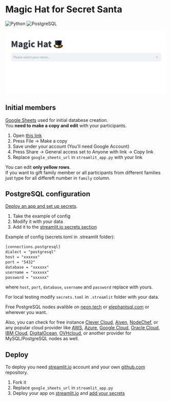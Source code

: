 # Magic Hat for Secret Santa

![Python](https://img.shields.io/badge/Python-3.11_|_3.12-blue)
![PostgreSQL](https://img.shields.io/badge/PostgreSQL-16-blue)

![Screenshot of Magic Hat app.](screenshot.png)

## Initial members

[Google Sheets](https://docs.google.com/spreadsheets/d/1kws524HbFLr2Q_0_YeNgZ5FubDbUEVLzDNJz5HFK1Gw/edit?usp=sharing) used for initial databese creation. \
You **need to make a copy and edit** with your participants.

1. Open [this link](https://docs.google.com/spreadsheets/d/1kws524HbFLr2Q_0_YeNgZ5FubDbUEVLzDNJz5HFK1Gw/edit?usp=sharing)
2. Press File -> Make a copy
3. Save under your account (You'll need Google Account)
4. Press Share -> General access set to Anyone with link -> Copy link
5. Replace `google_sheets_url` in `streamlit_app.py` with your link

You can edit **only yellow rows**. \
If you want to gift family member or all participants from different families just type for all differeft number in `family` column.

## PostgreSQL configuration

[Deploy an app and set up secrets](docs.streamlit.io/streamlit-community-cloud/deploy-your-app/secrets-management#deploy-an-app-and-set-up-secrets).

1. Take the example of config
2. Modify it with your data
3. Add it to the [streamlit.io secrets section](https://docs.streamlit.io/streamlit-community-cloud/deploy-your-app/secrets-management#edit-your-apps-secrets)

Example of config (secrets.toml in .streamlit folder):

```text
[connections.postgresql]
dialect = "postgresql"
host = "xxxxxx"
port = "5432"
database = "xxxxxx"
username = "xxxxxx"
password = "xxxxxx"
```

where `host`, `port`, `database`, `username` and `password` replace with yours.

For local testing modify `secrets.toml` in `.streamlit` folder with your data.

Free PostgreSQL nodes avalible on
[neon.tech](https://neon.tech/) or [elephantsql.com](https://www.elephantsql.com/) or wherever you want.

Also, you can check for free instance [Clever Cloud](https://www.clever-cloud.com/), [Aiven](https://aiven.io/), [NodeChef](https://www.nodechef.com/), or any popular cloud provider like [AWS](https://aws.amazon.com/), [Azure](https://azure.microsoft.com/), [Google Cloud](https://cloud.google.com/), [Oracle Cloud](https://www.oracle.com/cloud/), [IBM Cloud](https://www.ibm.com/cloud), [DigitalOcean](https://www.digitalocean.com/), [OVHcloud](https://ovhcloud.com/), or another provider for MySQL/PostgreSQL nodes as well.

## Deploy

To deploy you need [streamlit.io](https://streamlit.io/) account and your own [github.com](https://github.com/) repository.

1. Fork it
2. Replace `google_sheets_url` in `streamlit_app.py`
3. Deploy your app on [streamlit.io](https://streamlit.io/)  and [add your secrets](https://docs.streamlit.io/streamlit-community-cloud/deploy-your-app/secrets-management#edit-your-apps-secrets)
